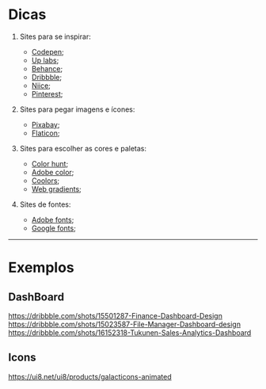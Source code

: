 # Dicas 

1. Sites para se inspirar: 
   - [Codepen](https://codepen.io/); 
   - [Up labs](https://www.uplabs.com/search?q=portfolio);
   - [Behance](https://www.behance.net); 
   - [Dribbble](https://dribbble.com); 
   - [Niice](https://niice.co);
   - [Pinterest](https://br.pinterest.com);

2. Sites para pegar imagens e ícones:
   - [Pixabay](https://pixabay.com/pt/);
   - [Flaticon](https://www.flaticon.com/);

3. Sites para escolher as cores e paletas:
   - [Color hunt](https://colorhunt.co/);
   - [Adobe color](https://color.adobe.com/pt/create);
   - [Coolors](https://coolors.co/);
   - [Web gradients](https://webgradients.com/);

4. Sites de fontes:
   - [Adobe fonts](https://fonts.adobe.com); 
   - [Google fonts](https://fonts.google.com/);



--------
# Exemplos

## DashBoard
https://dribbble.com/shots/15501287-Finance-Dashboard-Design
https://dribbble.com/shots/15023587-File-Manager-Dashboard-design
https://dribbble.com/shots/16152318-Tukunen-Sales-Analytics-Dashboard

## Icons
https://ui8.net/ui8/products/galacticons-animated

